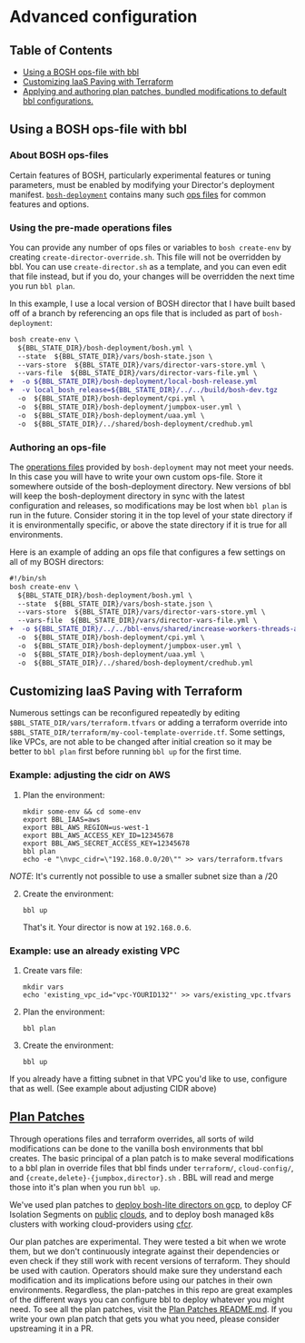 # Advanced configuration

## Table of Contents
* <a href='#opsfile'>Using a BOSH ops-file with bbl</a>
* <a href='#terraform'>Customizing IaaS Paving with Terraform</a>
* <a href='#plan-patches'>Applying and authoring plan patches, bundled modifications to default bbl configurations.</a>

## <a name='opsfile'></a>Using a BOSH ops-file with bbl

### About BOSH ops-files

Certain features of BOSH, particularly experimental features or tuning parameters, must be enabled by modifying your
Director's deployment manifest. [`bosh-deployment`](https://github.com/cloudfoundry/bosh-deployment) contains many such [ops files](https://bosh.io/docs/terminology.html#operations-file) for common features and options.

### Using the pre-made operations files
You can provide any number of ops files or variables to `bosh create-env` by creating `create-director-override.sh`. This file will not be overridden by bbl. You can use `create-director.sh` as a template, and you can even edit that file instead, but if you do, your changes will be overridden the next time you run `bbl plan`.

In this example, I use a local version of BOSH director that I have built based off of a branch by referencing an ops file that is included as part of `bosh-deployment`:
```diff
bosh create-env \
  ${BBL_STATE_DIR}/bosh-deployment/bosh.yml \
  --state  ${BBL_STATE_DIR}/vars/bosh-state.json \
  --vars-store  ${BBL_STATE_DIR}/vars/director-vars-store.yml \
  --vars-file  ${BBL_STATE_DIR}/vars/director-vars-file.yml \
+  -o ${BBL_STATE_DIR}/bosh-deployment/local-bosh-release.yml
+  -v local_bosh_release=${BBL_STATE_DIR}/../../build/bosh-dev.tgz
  -o  ${BBL_STATE_DIR}/bosh-deployment/cpi.yml \
  -o  ${BBL_STATE_DIR}/bosh-deployment/jumpbox-user.yml \
  -o  ${BBL_STATE_DIR}/bosh-deployment/uaa.yml \
  -o  ${BBL_STATE_DIR}/../shared/bosh-deployment/credhub.yml 
```

### Authoring an ops-file
The [operations files](http://bosh.io/docs/cli-ops-files.html) provided by `bosh-deployment` may not meet your needs. In this case you will have to write your own
custom ops-file. Store it somewhere outside of the bosh-deployment directory. New versions of bbl will keep the
bosh-deployment directory in sync with the latest configuration and releases, so modifications may be lost when
`bbl plan` is run in the future. Consider storing it in the top level of your state directory if it is environmentally
specific, or above the state directory if it is true for all environments.

Here is an example of adding an ops file that configures a few settings on all of my BOSH directors:  
```diff
#!/bin/sh
bosh create-env \
  ${BBL_STATE_DIR}/bosh-deployment/bosh.yml \
  --state  ${BBL_STATE_DIR}/vars/bosh-state.json \
  --vars-store  ${BBL_STATE_DIR}/vars/director-vars-store.yml \
  --vars-file  ${BBL_STATE_DIR}/vars/director-vars-file.yml \
+  -o ${BBL_STATE_DIR}/../../bbl-envs/shared/increase-workers-threads-and-flush-arp.yml
  -o  ${BBL_STATE_DIR}/bosh-deployment/cpi.yml \
  -o  ${BBL_STATE_DIR}/bosh-deployment/jumpbox-user.yml \
  -o  ${BBL_STATE_DIR}/bosh-deployment/uaa.yml \
  -o  ${BBL_STATE_DIR}/../shared/bosh-deployment/credhub.yml
```
## <a name='terraform'></a>Customizing IaaS Paving with Terraform
Numerous settings can be reconfigured repeatedly by editing `$BBL_STATE_DIR/vars/terraform.tfvars` or adding a terraform override into  `$BBL_STATE_DIR/terraform/my-cool-template-override.tf`. Some settings, like VPCs, are not able to be changed after initial creation so it may be better to `bbl plan` first before running `bbl up` for the first time.

### Example: adjusting the cidr on AWS
1. Plan the environment:
    ```
    mkdir some-env && cd some-env
    export BBL_IAAS=aws
    export BBL_AWS_REGION=us-west-1
    export BBL_AWS_ACCESS_KEY_ID=12345678
    export BBL_AWS_SECRET_ACCESS_KEY=12345678
    bbl plan
    echo -e "\nvpc_cidr=\"192.168.0.0/20\"" >> vars/terraform.tfvars
    ```
*NOTE*: It's currently not possible to use a smaller subnet size than a /20

2. Create the environment:
    ```
    bbl up
    ```
    That's it. Your director is now at `192.168.0.6`.

### Example: use an already existing VPC
1. Create vars file:
    ```
    mkdir vars
    echo 'existing_vpc_id="vpc-YOURID132"' >> vars/existing_vpc.tfvars
    ```
2. Plan the environment:
    ```
    bbl plan
    ```
3. Create the environment:
    ```
    bbl up
    ```

If you already have a fitting subnet in that VPC you'd like to use, configure that as well.
(See example about adjusting CIDR above)

## <a name='plan-patches'> [Plan Patches](https://github.com/cloudfoundry/bosh-bootloader/tree/master/plan-patches)

Through operations files and terraform overrides, all sorts of wild modifications can be done to the vanilla bosh environments that bbl creates. The basic principal of a plan patch is to make several modifications to a bbl plan in override files that bbl finds under `terraform/`, `cloud-config/`, and `{create,delete}-{jumpbox,director}.sh` . BBL will read and merge those into it's plan when you run `bbl up`.

We've used plan patches to [deploy bosh-lite directors on gcp](https://github.com/cloudfoundry/bosh-bootloader/tree/master/plan-patches/bosh-lite-gcp), to deploy CF Isolation Segments on [public](https://github.com/cloudfoundry/bosh-bootloader/tree/master/plan-patches/iso-segs-gcp) [clouds](https://github.com/cloudfoundry/bosh-bootloader/tree/master/plan-patches/iso-segs-aws), and to deploy bosh managed k8s clusters with working cloud-providers using [cfcr](https://github.com/cloudfoundry-incubator/kubo-deployment/tree/master/manifests).

Our plan patches are experimental. They were tested a bit when we wrote them, but we don't continuously integrate against their dependencies or even check if they still work with recent versions of terraform. They should be used with caution. Operators should make sure they understand each modification and its implications before using our patches in their own environments. Regardless, the plan-patches in this repo are great examples of the different ways you can configure bbl to deploy whatever you might need. To see all the plan patches, visit the [Plan Patches README.md](https://github.com/cloudfoundry/bosh-bootloader/tree/master/plan-patches). If you write your own plan patch that gets you what you need, please consider upstreaming it in a PR.

